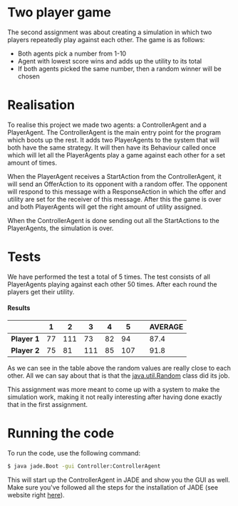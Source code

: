 # Two player game
The second assignment was about creating a simulation in which two players repeatedly play against each other. The game is as follows: 
- Both agents pick a number from 1-10
- Agent with lowest score wins and adds up the utility to its total
- If both agents picked the same number, then a random winner will be chosen

# Realisation 
To realise this project we made two agents: a ControllerAgent and a PlayerAgent. The ControllerAgent is the main entry point for the program which boots up the rest. It adds two PlayerAgents to the system that will both have the same strategy. It will then have its Behaviour called once which will let all the PlayerAgents play a game against each other for a set amount of times.

When the PlayerAgent receives a StartAction from the ControllerAgent, it will send an OfferAction to its opponent with a random offer. The opponent will respond to this message with a ResponseAction in which the offer and utility are set for the receiver of this message. After this the game is over and both PlayerAgents will get the right amount of utility assigned.

When the ControllerAgent is done sending out all the StartActions to the PlayerAgents, the simulation is over.

# Tests 
We have performed the test a total of 5 times. The test consists of all PlayerAgents playing against each other 50 times. After each round the players get their utility.

#### Results
| | 1 | 2 | 3 | 4 | 5 | | AVERAGE  |
| ------ | ------ | ------  | ------ | ------ | ------ | ------ | ------ |
| **Player 1**  | 77 | 111  | 73 | 82 | 94 | | 87.4 |
| **Player 2** | 75 | 81 | 111 | 85 | 107 | | 91.8 |

As we can see in the table above the random values are really close to each other. All we can say about that is that the [java.util.Random](https://docs.oracle.com/javase/8/docs/api/java/util/Random.html) class did its job.

This assignment was more meant to come up with a system to make the simulation work, making it not really interesting after having done exactly that in the first assignment.

# Running the code
To run the code, use the following command:
```sh
$ java jade.Boot -gui Controller:ControllerAgent
```
This will start up the ControllerAgent in JADE and show you the GUI as well. Make sure you've followed all the steps for the installation of JADE (see website right [here](http://jade.tilab.com/)).